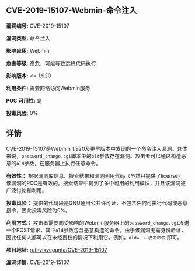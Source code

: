## CVE-2019-15107-Webmin-命令注入

**漏洞编号:** CVE-2019-15107

**漏洞类型:** 命令注入

**影响应用:** Webmin

**危害等级:** 高危，可能导致远程代码执行

**影响版本:** <= 1.920

**利用条件:** 需要网络访问Webmin服务

**POC 可用性:** 是

**投毒风险:** 0%

## 详情

CVE-2019-15107是Webmin 1.920及更早版本中发现的一个命令注入漏洞。具体来说，`password_change.cgi`脚本中的`old`参数存在漏洞。攻击者可以通过构造恶意的`old`参数，在服务器上执行任意命令。

**有效性：** 根据漏洞库信息、搜索结果和漏洞利用代码（虽然只提供了license），该漏洞的POC是有效的。搜索结果中提到了多个可用的利用模块，并且该漏洞被广泛讨论和利用。

**投毒风险：** 提供的代码段是GNU通用公共许可证，不包含任何可执行代码或恶意指令，因此投毒风险为0%。

**利用方式：** 攻击者需要向受影响的Webmin服务器上的`password_change.cgi`发送一个POST请求，其中`old`参数包含恶意构造的命令。由于该漏洞无需身份验证，因此任何人都可以在未经授权的情况下利用它。例如，`old= ` + `攻击命令` 即可。


**项目地址:** [ruthvikvegunta/CVE-2019-15107](https://github.com/ruthvikvegunta/CVE-2019-15107)

**漏洞详情:** [CVE-2019-15107](https://nvd.nist.gov/vuln/detail/CVE-2019-15107)